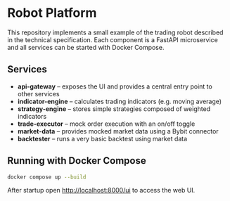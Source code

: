 # Robot Platform

This repository implements a small example of the trading robot described in the technical specification. Each component is a FastAPI microservice and all services can be started with Docker Compose.

## Services
- **api-gateway** – exposes the UI and provides a central entry point to other services
- **indicator-engine** – calculates trading indicators (e.g. moving average)
- **strategy-engine** – stores simple strategies composed of weighted indicators
- **trade-executor** – mock order execution with an on/off toggle
- **market-data** – provides mocked market data using a Bybit connector
- **backtester** – runs a very basic backtest using market data

## Running with Docker Compose

```bash
docker compose up --build
```

After startup open [http://localhost:8000/ui](http://localhost:8000/ui) to access the web UI.
